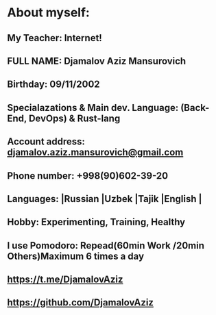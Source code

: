 # About myself:
## My Teacher:	Internet!
## FULL NAME:	Djamalov Aziz Mansurovich
## Birthday:	09/11/2002
## Specialazations & Main dev. Language:	(Back-End, DevOps) & Rust-lang
## Account address:	djamalov.aziz.mansurovich@gmail.com
## Phone number:	 +998(90)602-39-20
## Languages:	|Russian |Uzbek |Tajik |English |
## Hobby:	Experimenting, Training, Healthy
## I use Pomodoro: Repead(60min Work /20min Others)Maximum 6 times a day	
## https://t.me/DjamalovAziz	
## https://github.com/DjamalovAziz
